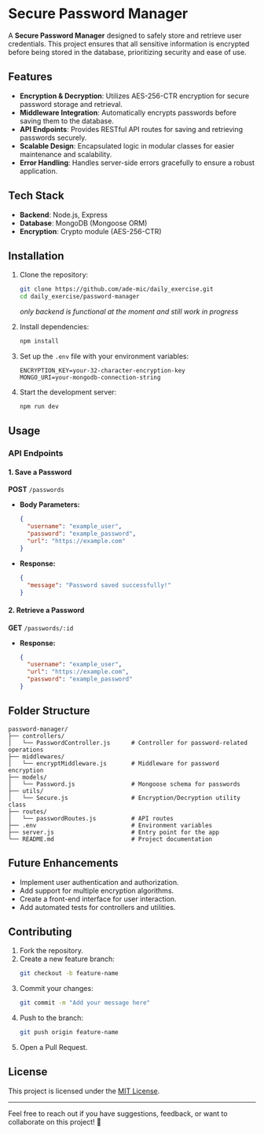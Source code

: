 # Secure Password Manager

A **Secure Password Manager** designed to safely store and retrieve user credentials. This project ensures that all sensitive information is encrypted before being stored in the database, prioritizing security and ease of use.

## Features

- **Encryption & Decryption**: Utilizes AES-256-CTR encryption for secure password storage and retrieval.
- **Middleware Integration**: Automatically encrypts passwords before saving them to the database.
- **API Endpoints**: Provides RESTful API routes for saving and retrieving passwords securely.
- **Scalable Design**: Encapsulated logic in modular classes for easier maintenance and scalability.
- **Error Handling**: Handles server-side errors gracefully to ensure a robust application.

## Tech Stack

- **Backend**: Node.js, Express
- **Database**: MongoDB (Mongoose ORM)
- **Encryption**: Crypto module (AES-256-CTR)

## Installation

1. Clone the repository:
   ```bash
   git clone https://github.com/ade-mic/daily_exercise.git
   cd daily_exercise/password-manager
   ```
   *only backend is functional at the moment and still work in progress*

2. Install dependencies:
   ```bash
   npm install
   ```

3. Set up the `.env` file with your environment variables:
   ```env
   ENCRYPTION_KEY=your-32-character-encryption-key
   MONGO_URI=your-mongodb-connection-string
   ```

4. Start the development server:
   ```bash
   npm run dev
   ```

## Usage

### API Endpoints

#### 1. Save a Password
**POST** `/passwords`

- **Body Parameters:**
  ```json
  {
    "username": "example_user",
    "password": "example_password",
    "url": "https://example.com"
  }
  ```
- **Response:**
  ```json
  {
    "message": "Password saved successfully!"
  }
  ```

#### 2. Retrieve a Password
**GET** `/passwords/:id`

- **Response:**
  ```json
  {
    "username": "example_user",
    "url": "https://example.com",
    "password": "example_password"
  }
  ```

## Folder Structure
```
password-manager/
├── controllers/
│   └── PasswordController.js      # Controller for password-related operations
├── middlewares/
│   └── encryptMiddleware.js       # Middleware for password encryption
├── models/
│   └── Password.js                # Mongoose schema for passwords
├── utils/
│   └── Secure.js                  # Encryption/Decryption utility class
├── routes/
│   └── passwordRoutes.js          # API routes
├── .env                           # Environment variables
├── server.js                      # Entry point for the app
└── README.md                      # Project documentation
```

## Future Enhancements

- Implement user authentication and authorization.
- Add support for multiple encryption algorithms.
- Create a front-end interface for user interaction.
- Add automated tests for controllers and utilities.

## Contributing

1. Fork the repository.
2. Create a new feature branch:
   ```bash
   git checkout -b feature-name
   ```
3. Commit your changes:
   ```bash
   git commit -m "Add your message here"
   ```
4. Push to the branch:
   ```bash
   git push origin feature-name
   ```
5. Open a Pull Request.

## License

This project is licensed under the [MIT License](LICENSE).

---

Feel free to reach out if you have suggestions, feedback, or want to collaborate on this project! 🚀
